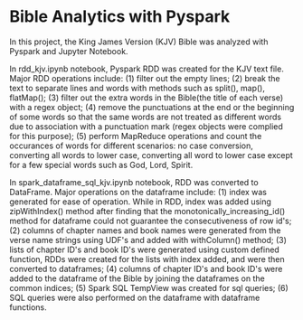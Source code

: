 # Bible Analytics with Pyspark

In this project, the King James Version (KJV) Bible was analyzed with Pyspark and Jupyter Notebook.

In rdd_kjv.ipynb notebook, Pyspark RDD was created for the KJV text file. Major RDD operations include:
(1) filter out the empty lines;
(2) break the text to separate lines and words with methods such as split(), map(), flatMap();
(3) filter out the extra words in the Bible(the title of each verse) with a regex object;
(4) remove the punctuations at the end or the beginning of some words so that the same words are not treated as different words due to association with a punctuation mark (regex objects were complied for this purpose);
(5) perform MapReduce operations and count the occurances of words for different scenarios: no case conversion, converting all words to lower case, converting all word to lower case except for a few special words such as God, Lord, Spirit.

In spark_dataframe_sql_kjv.ipynb notebook, RDD was converted to DataFrame. Major operations on the dataframe include:
(1) index was generated for ease of operation. While in RDD, index was added using zipWithIndex() method after finding that the monotonically_increasing_id() method for dataframe could not guarantee the consecutiveness of row id's;
(2) columns of chapter names and book names were generated from the verse name strings using UDF's and added with withColumn() method;
(3) lists of chapter ID's and book ID's were generated using custom defined function, RDDs were created for the lists with index added, and were then converted to dataframes;
(4) columns of chapter ID's and book ID's were added to the dataframe of the Bible by joining the dataframes on the common indices;
(5) Spark SQL TempView was created for sql queries;
(6) SQL queries were also performed on the dataframe with dataframe functions.
